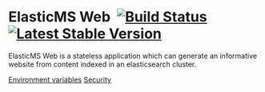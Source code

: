 # ElasticMS Web &nbsp;[![Build Status](https://github.com/ems-project/elasticms-web-docker/actions/workflows/ci.yml/badge.svg)](https://github.com/ems-project/elasticms-web-docker) [![Latest Stable Version](https://img.shields.io/github/v/release/ems-project/elasticms-web)](https://github.com/ems-project/elasticms-web/releases)

ElasticMS Web is a stateless application which can generate an informative website from content indexed in an elasticsearch cluster.

[Environment variables](/elasticms-web/parameters.md)
[Security](/elasticms-web/security.md)
